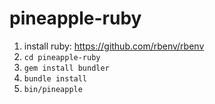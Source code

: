 # pineapple-ruby

1. install ruby: https://github.com/rbenv/rbenv
2. `cd pineapple-ruby`
3. `gem install bundler`
4. `bundle install`
5. `bin/pineapple`

